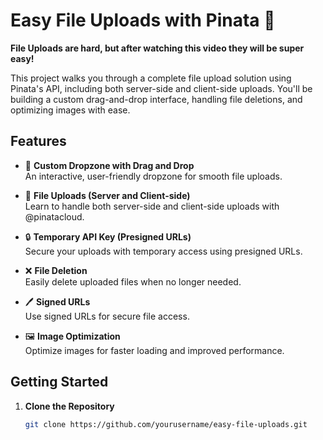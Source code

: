 # Easy File Uploads with Pinata 🎉

**File Uploads are hard, but after watching this video they will be super easy!**

This project walks you through a complete file upload solution using Pinata's API, including both server-side and client-side uploads. You'll be building a custom drag-and-drop interface, handling file deletions, and optimizing images with ease.

## Features

- 🎨 **Custom Dropzone with Drag and Drop**  
  An interactive, user-friendly dropzone for smooth file uploads.

- 🚀 **File Uploads (Server and Client-side)**  
  Learn to handle both server-side and client-side uploads with @pinatacloud.

- 🔒 **Temporary API Key (Presigned URLs)**  
  Secure your uploads with temporary access using presigned URLs.

- ❌ **File Deletion**  
  Easily delete uploaded files when no longer needed.

- 🖊️ **Signed URLs**  
  Use signed URLs for secure file access.

- 🖼️ **Image Optimization**  
  Optimize images for faster loading and improved performance.

## Getting Started

1. **Clone the Repository**  
   ```bash
   git clone https://github.com/yourusername/easy-file-uploads.git

